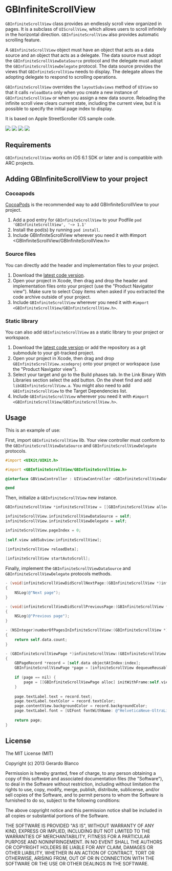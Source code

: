 GBInfiniteScrollView
========================

`GBInfiniteScrollView` class provides an endlessly scroll view organized in pages. It is a subclass of `UIScrollView`, which allows users to scroll infinitely in the horizontal direction. `GBInfiniteScrollView` also provides automatic scrolling feature.

A `GBInfiniteScrollView` object must have an object that acts as a data source and an object that acts as a delegate. The data source must adopt the `GBInfiniteScrollViewDataSource` protocol and the delegate must adopt the `GBInfiniteScrollViewDelegate` protocol. The data source provides the views that `GBInfiniteScrollView` needs to display. The delegate allows the adopting delegate to respond to scrolling operations.

`GBInfiniteScrollView` overrides the `layoutSubviews` method of `UIView` so that it calls `reloadData` only when you create a new instance of `GBInfiniteScrollView` or when you assign a new data source. Reloading the infinite scroll view clears current state, including the current view, but it is possible to specify the initial page index to display.

It is based on Apple StreetScroller iOS sample code.

[![](https://dl.dropboxusercontent.com/u/5359105/GBInfiniteScrollView/0.png)](https://dl.dropboxusercontent.com/u/5359105/GBInfiniteScrollView/0@2x.png)
[![](https://dl.dropboxusercontent.com/u/5359105/GBInfiniteScrollView/1.png)](https://dl.dropboxusercontent.com/u/5359105/GBInfiniteScrollView/1@2x.png)
[![](https://dl.dropboxusercontent.com/u/5359105/GBInfiniteScrollView/2.png)](https://dl.dropboxusercontent.com/u/5359105/GBInfiniteScrollView/2@2x.png)
[![](https://dl.dropboxusercontent.com/u/5359105/GBInfiniteScrollView/3.png)](https://dl.dropboxusercontent.com/u/5359105/GBInfiniteScrollView/3@2x.png)

## Requirements

`GBInfiniteScrollView` works on iOS 6.1 SDK or later and is compatible with ARC projects.

## Adding GBInfiniteScrollView to your project

### Cocoapods

[CocoaPods](http://cocoapods.org) is the recommended way to add GBInfiniteScrollView to your project.

1. Add a pod entry for `GBInfiniteScrollView` to your Podfile `pod 'GBInfiniteScrollView', '~> 1.1'`
2. Install the pod(s) by running `pod install`.
3. Include GBInfiniteScrollView wherever you need it with #import <GBInfiniteScrollView/GBInfiniteScrollView.h>

### Source files

You can directly add the header and implementation files to your project.

1. Download the [latest code version](https://github.com/gblancogarcia/GBInfiniteScrollView/archive/master.zip). 
2. Open your project in Xcode, then drag and drop the header and implementation files onto your project (use the "Product Navigator view"). Make sure to select Copy items when asked if you extracted the code archive outside of your project. 
3. Include `GBInfiniteScrollView` wherever you need it with `#import <GBInfiniteScrollView/GBInfiniteScrollView.h>`.

### Static library

You can also add `GBInfiniteScrollView` as a static library to your project or workspace. 

1. Download the [latest code version](https://github.com/gblancogarcia/GBInfiniteScrollView/archive/master.zip) or add the repository as a git submodule to your git-tracked project. 
2. Open your project in Xcode, then drag and drop `GBInfiniteScrollView.xcodeproj` onto your project or workspace (use the "Product Navigator view"). 
3. Select your target and go to the Build phases tab. In the Link Binary With Libraries section select the add button. On the sheet find and add `libGBInfiniteScrollView.a`. You might also need to add `GBInfiniteScrollView` to the Target Dependencies list. 
3. Include `GBInfiniteScrollView` wherever you need it with `#import <GBInfiniteScrollView/GBInfiniteScrollView.h>`.

## Usage

This is an example of use:

First, import `GBInfiniteScrollView` lib. Your view controller must conform to the `GBInfiniteScrollViewDataSource` and `GBInfiniteScrollViewDelegate` protocols.

```objective-c
#import <UIKit/UIKit.h>

#import <GBInfiniteScrollView/GBInfiniteScrollView.h>

@interface GBViewController : UIViewController <GBInfiniteScrollViewDataSource, GBInfiniteScrollViewDelegate>

@end
```

Then, initialize a `GBInfiniteScrollView` new instance.

```objective-c
GBInfiniteScrollView *infiniteScrollView = [[GBInfiniteScrollView alloc] initWithFrame:self.view.bounds];

infiniteScrollView.infiniteScrollViewDataSource = self;
infiniteScrollView.infiniteScrollViewDelegate = self;

infiniteScrollView.pageIndex = 0;
    
[self.view addSubview:infiniteScrollView];
    
[infiniteScrollView reloadData];

[infiniteScrollView startAutoScroll];

```

Finally, implement the `GBInfiniteScrollViewDataSource` and `GBInfiniteScrollViewDelegate` protocols methods.

```objective-c
- (void)infiniteScrollViewDidScrollNextPage:(GBInfiniteScrollView *)infiniteScrollView
{
    NSLog(@"Next page");
}

- (void)infiniteScrollViewDidScrollPreviousPage:(GBInfiniteScrollView *)infiniteScrollView
{
    NSLog(@"Previous page");
}

- (NSInteger)numberOfPagesInInfiniteScrollView:(GBInfiniteScrollView *)infiniteScrollView
{
    return self.data.count;
}

- (GBInfiniteScrollViewPage *)infiniteScrollView:(GBInfiniteScrollView *)infiniteScrollView pageAtIndex:(NSUInteger)index;
{
    GBPageRecord *record = [self.data objectAtIndex:index];
    GBInfiniteScrollViewPage *page = [infiniteScrollView dequeueReusablePage];
    
    if (page == nil) {
        page = [[GBInfiniteScrollViewPage alloc] initWithFrame:self.view.bounds style:GBInfiniteScrollViewPageStyleText];
    }
    
    page.textLabel.text = record.text;
    page.textLabel.textColor = record.textColor;
    page.contentView.backgroundColor = record.backgroundColor;
    page.textLabel.font = [UIFont fontWithName: @"HelveticaNeue-UltraLight" size:128.0f];
    
    return page;
}
```

## License

The MIT License (MIT)

Copyright (c) 2013 Gerardo Blanco

Permission is hereby granted, free of charge, to any person obtaining a copy of this software and associated documentation files (the "Software"), to deal in the Software without restriction, including without limitation the rights to use, copy, modify, merge, publish, distribute, sublicense, and/or sell copies of the Software, and to permit persons to whom the Software is furnished to do so, subject to the following conditions:

The above copyright notice and this permission notice shall be included in all copies or substantial portions of the Software.

THE SOFTWARE IS PROVIDED "AS IS", WITHOUT WARRANTY OF ANY KIND, EXPRESS OR IMPLIED, INCLUDING BUT NOT LIMITED TO THE WARRANTIES OF MERCHANTABILITY, FITNESS FOR A PARTICULAR PURPOSE AND NONINFRINGEMENT. IN NO EVENT SHALL THE AUTHORS OR COPYRIGHT HOLDERS BE LIABLE FOR ANY CLAIM, DAMAGES OR OTHER LIABILITY, WHETHER IN AN ACTION OF CONTRACT, TORT OR OTHERWISE, ARISING FROM, OUT OF OR IN CONNECTION WITH THE SOFTWARE OR THE USE OR OTHER DEALINGS IN THE SOFTWARE.
